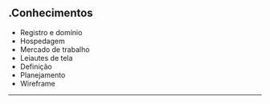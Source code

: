 .Conhecimentos
------------------------------
- Registro e domínio
- Hospedagem
- Mercado de trabalho
- Leiautes de tela
- Definição
- Planejamento
- Wireframe
-------------------------------